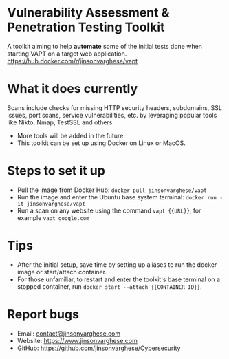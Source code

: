 # Vulnerability Assessment & Penetration Testing Toolkit

A toolkit aiming to help **automate** some of the initial tests done when starting VAPT on a target web application.
https://hub.docker.com/r/jinsonvarghese/vapt

# What it does currently

Scans include checks for missing HTTP security headers, subdomains, SSL issues, port scans, service vulnerabilities, etc. by leveraging popular tools like Nikto, Nmap, TestSSL and others. 

+ More tools will be added in the future.
+ This toolkit can be set up using Docker on Linux or MacOS.

# Steps to set it up

+ Pull the image from Docker Hub: `docker pull jinsonvarghese/vapt`
+ Run the image and enter the Ubuntu base system terminal: `docker run -it jinsonvarghese/vapt`
+ Run a scan on any website using the command `vapt {{URL}}`, for example `vapt google.com`

# Tips

+ After the initial setup, save time by setting up aliases to run the docker image or start/attach container.
+ For those unfamiliar, to restart and enter the toolkit's base terminal on a stopped container, run `docker start --attach {{CONTAINER ID}}`.

# Report bugs

+ Email: contact@jinsonvarghese.com
+ Website: https://www.jinsonvarghese.com
+ GitHub: https://github.com/jinsonvarghese/Cybersecurity
